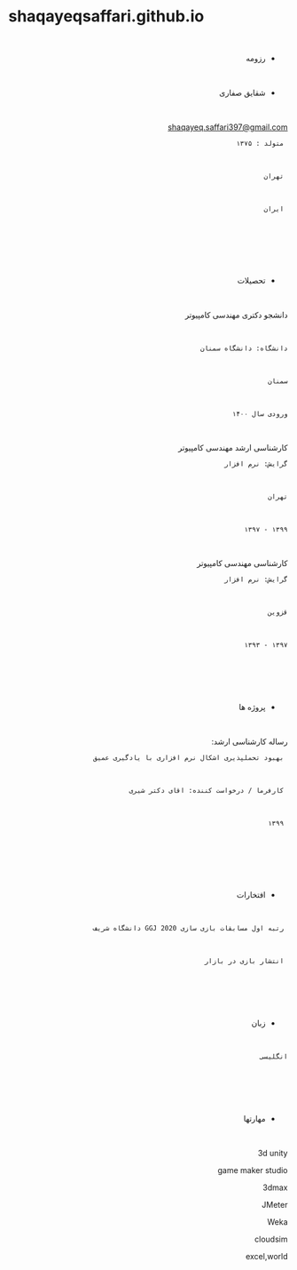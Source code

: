 # shaqayeqsaffari.github.io
<div dir="rtl">
<br/> 

 - رزومه

<br/> 

  
 - شقایق صفاری
<br/> 


 <div dir="rtl">
  
   shaqayeq.saffari397@gmail.com 
<br/> 
  
     متولد : ۱۳۷۵    
  <br/> 
  
     تهران  
  <br/> 
  
     ایران     
  <br/> 
         
<br/> 
<br/> 
<br/> 
<br/> 
  
 - تحصیلات

<br/> 

 دانشجو دکتری مهندسی کامپیوتر

<br/> 
 
    دانشگاه: دانشگاه سمنان 
<br/> 
 
    سمنان
 <br/> 
 
    ورودی سال ۱۴۰۰
<br/> 

کارشناسی ارشد مهندسی کامپیوتر
<br/> 
 
    گرایش: نرم افزار
<br/> 
 
    تهران
<br/> 
 
    ۱۳۹۹ - ۱۳۹۷
<br/> 

 کارشناسی مهندسی کامپیوتر
<br/> 
 
    گرایش: نرم افزار
<br/> 
 
    قزوین
<br/> 
 
    ۱۳۹۷ - ۱۳۹۳
<br/> 
<br/> 
<br/> 
<br/> 

 - پروژه ها
<br/> 


 رساله کارشناسی ارشد: 
<br/> 
 
     بهبود تحملپذیری اشکال نرم افزاری با یادگیری عمیق
<br/> 
 
     کارفرما / درخواست کننده: اقای دکتر شیری
<br/> 

     ۱۳۹۹ 
<br/> 
<br/> 
<br/> 
<br/> 
<br/> 

 - افتخارات
<br/> 
 
     رتبه اول مسابقات بازی سازی 2020 GGJ دانشگاه شریف
<br/> 
  
     انتشار بازی در بازار
<br/> 
<br/> 
<br/> 
<br/> 
 
 
- زبان
<br/> 
 
    انگلیسی

<br/> 
<br/> 
<br/> 
<br/> 
  
 - مهارتها
<br/> 


   3d unity 
<br/> 
 
   game maker studio 
<br/> 
 
   3dmax
<br/> 
 
   JMeter
<br/> 
 
   Weka 
<br/> 
 
   cloudsim 
<br/> 
 
   excel,world 
<br/> 

 

 </div>

